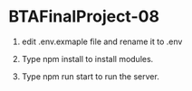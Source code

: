 # BTAFinalProject-08

1. edit .env.exmaple file and rename it to .env

2. Type npm install to install modules.

3. Type npm run start to run the server.
